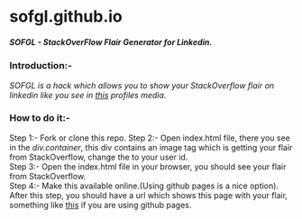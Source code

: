 # sofgl.github.io
##### SOFGL - StackOverFlow Flair Generator for Linkedin.   

### Introduction:-  
_SOFGL is a hack which allows you to show your StackOverflow flair on linkedin like you see in [this](https://www.linkedin.com/in/vipul-bhardwaj-172a50145/) profiles media_.

### How to do it:-  
Step 1:- Fork or clone this repo.
Step 2:- Open index.html file, there you see in the _div.container_, this div contains an image tag which is getting your flair from StackOverflow, change the _<user-id-number>_ to your user id.  
Step 3:- Open the index.html file in your browser, you should see your flair from StackOverflow.  
Step 4:- Make this available online.(Using github pages is a nice option).  
After this step, you should have a url which shows this page with your flair, something like [this](https://vipulbhj.github.io/) if you are using github pages.  
